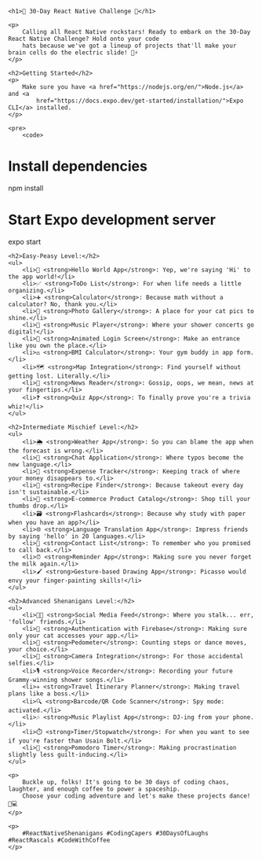 

    <h1>🚀 30-Day React Native Challenge 🚀</h1>

    <p>
        Calling all React Native rockstars! Ready to embark on the 30-Day React Native Challenge? Hold onto your code
        hats because we've got a lineup of projects that'll make your brain cells do the electric slide! 🕺⚡
    </p>

    <h2>Getting Started</h2>
    <p>
        Make sure you have <a href="https://nodejs.org/en/">Node.js</a> and <a
            href="https://docs.expo.dev/get-started/installation/">Expo CLI</a> installed.
    </p>

    <pre>
        <code>
# Install dependencies
npm install

# Start Expo development server
expo start
        </code>
    </pre>

    <h2>Easy-Peasy Level:</h2>
    <ul>
        <li>👋 <strong>Hello World App</strong>: Yep, we're saying 'Hi' to the app world!</li>
        <li>✅ <strong>ToDo List</strong>: For when life needs a little organizing.</li>
        <li>➕ <strong>Calculator</strong>: Because math without a calculator? No, thank you.</li>
        <li>📸 <strong>Photo Gallery</strong>: A place for your cat pics to shine.</li>
        <li>🎵 <strong>Music Player</strong>: Where your shower concerts go digital!</li>
        <li>🚪 <strong>Animated Login Screen</strong>: Make an entrance like you own the place.</li>
        <li>⚖️ <strong>BMI Calculator</strong>: Your gym buddy in app form.</li>
        <li>🗺️ <strong>Map Integration</strong>: Find yourself without getting lost. Literally.</li>
        <li>📰 <strong>News Reader</strong>: Gossip, oops, we mean, news at your fingertips.</li>
        <li>❓ <strong>Quiz App</strong>: To finally prove you're a trivia whiz!</li>
    </ul>

    <h2>Intermediate Mischief Level:</h2>
    <ul>
        <li>🌦️ <strong>Weather App</strong>: So you can blame the app when the forecast is wrong.</li>
        <li>💬 <strong>Chat Application</strong>: Where typos become the new language.</li>
        <li>💸 <strong>Expense Tracker</strong>: Keeping track of where your money disappears to.</li>
        <li>🍲 <strong>Recipe Finder</strong>: Because takeout every day isn't sustainable.</li>
        <li>🛒 <strong>E-commerce Product Catalog</strong>: Shop till your thumbs drop.</li>
        <li>🗃️ <strong>Flashcards</strong>: Because why study with paper when you have an app?</li>
        <li>🌐 <strong>Language Translation App</strong>: Impress friends by saying 'hello' in 20 languages.</li>
        <li>📇 <strong>Contact List</strong>: To remember who you promised to call back.</li>
        <li>⏰ <strong>Reminder App</strong>: Making sure you never forget the milk again.</li>
        <li>🖌️ <strong>Gesture-based Drawing App</strong>: Picasso would envy your finger-painting skills!</li>
    </ul>

    <h2>Advanced Shenanigans Level:</h2>
    <ul>
        <li>📱💬 <strong>Social Media Feed</strong>: Where you stalk... err, 'follow' friends.</li>
        <li>🔐 <strong>Authentication with Firebase</strong>: Making sure only your cat accesses your app.</li>
        <li>👟 <strong>Pedometer</strong>: Counting steps or dance moves, your choice.</li>
        <li>📸 <strong>Camera Integration</strong>: For those accidental selfies.</li>
        <li>🎙️ <strong>Voice Recorder</strong>: Recording your future Grammy-winning shower songs.</li>
        <li>✈️ <strong>Travel Itinerary Planner</strong>: Making travel plans like a boss.</li>
        <li>🔍 <strong>Barcode/QR Code Scanner</strong>: Spy mode: activated.</li>
        <li>🎶 <strong>Music Playlist App</strong>: DJ-ing from your phone.</li>
        <li>⏱️ <strong>Timer/Stopwatch</strong>: For when you want to see if you're faster than Usain Bolt.</li>
        <li>🍅 <strong>Pomodoro Timer</strong>: Making procrastination slightly less guilt-inducing.</li>
    </ul>

    <p>
        Buckle up, folks! It's going to be 30 days of coding chaos, laughter, and enough coffee to power a spaceship.
        Choose your coding adventure and let's make these projects dance! 💃💻
    </p>

    <p>
        #ReactNativeShenanigans #CodingCapers #30DaysOfLaughs #ReactRascals #CodeWithCoffee
    </p>
